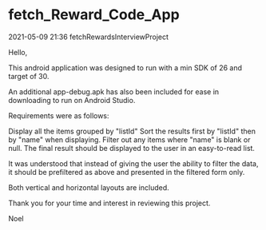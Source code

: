# fetch_Reward_Code_App
2021-05-09 21:36
fetchRewardsInterviewProject

Hello,

This android application was designed to run with a min SDK of 26 and target of 30. 

An additional app-debug.apk has also been included for ease in downloading to run on Android Studio.

Requirements were as follows:

Display all the items grouped by "listId" Sort the results first by "listId" then by "name" when displaying. Filter out any items where "name" is blank or null. The final result should be displayed to the user in an easy-to-read list.

It was understood that instead of giving the user the ability to filter the data, it should be prefiltered as above and presented in the filtered form only.

Both vertical and horizontal layouts are included.

Thank you for your time and interest in reviewing this project.

Noel

